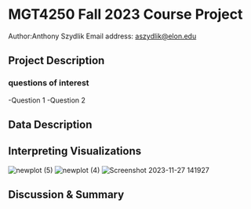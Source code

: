 # MGT4250 Fall 2023 Course Project
Author:Anthony Szydlik Email address: aszydlik@elon.edu

## Project Description
### questions of interest
-Question 1
-Question 2
## Data Description

## Interpreting Visualizations
![newplot (5)](https://github.com/elin202/-mgt4250test/assets/152214492/e19e1ddc-deee-43fa-bdca-bd2f94d90564)
![newplot (4)](https://github.com/elin202/-mgt4250test/assets/152214492/abdf7e27-18bc-4ea1-abf7-3be92c9a4c7a)
![Screenshot 2023-11-27 141927](https://github.com/elin202/-mgt4250test/assets/152214492/dd59b49f-39cc-4925-bada-eb8101caa54c)


## Discussion & Summary





















